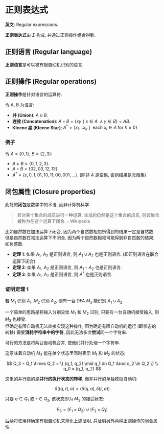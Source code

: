 # 正则表达式

**英文**: Regular expressions.

**正则表达式**由 $\Sigma$ 构成, 并通过正则操作组合得到.

## 正则语言 (Regular language)

**正则语言**是可以被有限自动机识别的语言.

## 正则操作 (Regular operations)

**正则操作**是针对语言的运算符.

令 A, B 为语言:

- **并 (Union)**: $A \cup B$.
- **连接 (Concatenation)**: $A \circ B = \{xy \mid x \in A\ \land y \in B \} = AB$.
- **Kleene 星 (Kleene Star)**: $A^* = \{x_1 ... x_k \mid \text{ each } x_i \in A \text{ for } k \ge 0\}$.

### 例子

令 $A = \{0, 1\}$, $B = \{2, 3\}$:

- $A \cup B = \{0, 1, 2, 3\}$.
- $A \circ B = \{02, 03, 12, 13\}$
- $A^* = \{\varepsilon, 0, 1, 01, 10, 11, 00, 001, ...\}$. (除非 $A$ 是空集, 否则结果是无限集)

## 闭包属性 (Closure properties)

此处的**闭包**是数学中的术语, 而非计算机科学.

> 若对某个集合的成员进行一种运算, 生成的仍然是这个集合的成员, 则该集合被称为在这个运算下闭合. - Wikipedia

比如自然数在加法运算下闭合, 因为两个自然数相加所得到的结果一定是自然数.  
但是自然数在减法运算下不闭合, 因为两个自然数相减可能得到非自然数的结果, 如负整数.

- **定理 1**: 如果 $A_1$, $A_2$ 是正则语言, 则 $A_1 \cup A_2$ 也是正则语言. (即正则语言在联合运算下闭合)
- **定理 2**: 如果 $A_1$, $A_2$ 是正则语言, 则 $A_1 \circ A_2$ 也是正则语言.
- **定理 3**: 如果 $A_1$, $A_2$ 是正则语言, 则 $A^*$ 也是正则语言.

### 证明定理 1

若 $M_1$ 识别 $A_1$, $M_2$ 识别 $A_2$, 则有一台 DFA $M_3$ 能识别 $A_1 \cup A_2$.

一个简单的思路是将输入分别交给 $M_1$ 和 $M_2$ 识别, 只要有一台自动机接受输入, 则 $M_3$ 也接受.  
但确定有限自动机无法直接实现这种操作, 因为确定有限自动机的运行 (即状态的转移) 需要**消耗字符串中的字符**, 因此无法多次**尝试**同一个字符串.  

可行的方法是将两台自动机合并, 使他们并行处理一个字符串.

这意味着自动机 $M_3$ 能在单个状态里同时表示 $M_1$ 和 $M_2$ 的状态:

$$
Q_3 = Q_1 \times Q_2 = \{ (q_1, q_2) \mid q_1 \in Q_1 \land q_2 \in Q_2 \} \\
q_0 = (q_1, q_2)
$$

这里的并行指的是**并行的执行状态的转移**, 而非并行的单独模拟自动机:

$$
\delta((q, r), a) = (\delta(q, a), \delta(r, a))
$$

只要 $q \in Q_1$ 或 $r \in Q_2$, 该状态即为 $M_3$ 的接受状态:

$$
F_3 = (F_1 \times Q_2) \cup (F_2 \times Q_1)
$$

后续将使用非确定有限自动机来简化上述证明, 并证明另外两种正则操作的闭合属性.
